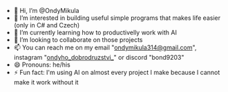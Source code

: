 - 👋 Hi, I’m @OndyMikula
- 👀 I’m interested in building useful simple programs that makes life easier (only in C# and Czech)
- 🌱 I’m currently learning how to productivelly work with AI
- 💞️ I’m looking to collaborate on those projects
- 📫 You can reach me on my email "ondymikula314@gmail.com", instagram "[ondyho_dobrodruzstvi_](https://www.instagram.com/ondyho_dobrodruzstvi_)" or discord "bond9203"
- 😄 Pronouns: he/his
- ⚡ Fun fact: I'm using AI on almost every project I make because I cannot make it work without it

<!---
OndyMikula/OndyMikula is a ✨ special ✨ repository because its `README.md` (this file) appears on your GitHub profile.
You can click the Preview link to take a look at your changes.
--->
